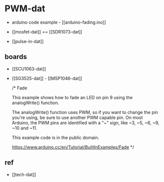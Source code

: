 # PWM-dat

- arduino code example  - [[arduino-fading.ino]]

- [[mosfet-dat]] == [[SDR1073-dat]]

- [[pulse-in-dat]]


## boards 

- [[SCU1063-dat]]

- [[SG3525-dat]] - [[MSP1046-dat]]


    /*
    Fade

    This example shows how to fade an LED on pin 9 using the analogWrite()
    function.

    The analogWrite() function uses PWM, so if you want to change the pin you're
    using, be sure to use another PWM capable pin. On most Arduino, the PWM pins
    are identified with a "~" sign, like ~3, ~5, ~6, ~9, ~10 and ~11.

    This example code is in the public domain.

    https://www.arduino.cc/en/Tutorial/BuiltInExamples/Fade
    */

## ref 

- [[tech-dat]]